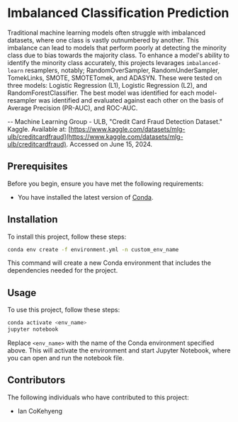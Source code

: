 # Imbalanced Classification Prediction

Traditional machine learning models often struggle with imbalanced datasets, where one class is vastly outnumbered by another. This imbalance can lead to models that perform poorly at detecting the minority class due to bias towards the majority class. To enhance a model's ability to identify the minority class accurately, this projects levarages `imbalanced-learn` resamplers, notably; RandomOverSampler, RandomUnderSampler, TomekLinks, SMOTE, SMOTETomek, and ADASYN. These were tested on three models: Logistic Regression (L1), Logistic Regression (L2), and RandomForestClassifier. The best model was identified for each model-resampler was identified and evaluated against each other on the basis of Average Precision (PR-AUC), and ROC-AUC. 

--
Machine Learning Group - ULB, "Credit Card Fraud Detection Dataset." Kaggle. Available at: [https://www.kaggle.com/datasets/mlg-ulb/creditcardfraud](https://www.kaggle.com/datasets/mlg-ulb/creditcardfraud). Accessed on June 15, 2024.

## Prerequisites

Before you begin, ensure you have met the following requirements:
- You have installed the latest version of [Conda](https://docs.conda.io/projects/conda/en/latest/user-guide/install/index.html).

## Installation

To install this project, follow these steps:

```bash
conda env create -f environment.yml -n custom_env_name
```

This command will create a new Conda environment that includes the dependencies needed for the project.

## Usage

To use this project, follow these steps:

```bash
conda activate <env_name>
jupyter notebook
```

Replace `<env_name>` with the name of the Conda environment specified above. This will activate the environment and start Jupyter Notebook, where you can open and run the notebook file.

## Contributors

The following individuals who have contributed to this project:

- Ian CoKehyeng